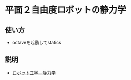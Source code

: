 # 平面２自由度ロボットの静力学

## 使い方

* octaveを起動してstatics

## 説明

* [ロボット工学―静力学](http://nurobot.jp/~nagai/robotics.html#118f7d33-516c-42d9-9ad0-70b43da2461)
